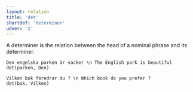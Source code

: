 ```yaml
---
layout: relation
title: 'det'
shortdef: 'determiner'
udver: '2'
---
```


A determiner is the relation between the head of a nominal phrase and its determiner. 

~~~ sdparse
Den engelska parken är vacker \n The English park is beautiful
det(parken, Den)
~~~

~~~ sdparse
Vilken bok föredrar du ? \n Which book do you prefer ?
det(bok, Vilken)
~~~
<!-- Interlanguage links updated Út zář 29 20:23:28 CEST 2020 -->
